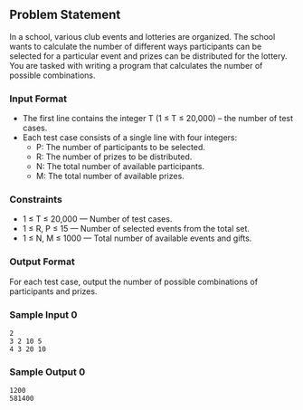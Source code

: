 ## Problem Statement

In a school, various club events and lotteries are organized. The school wants to calculate the number of different ways participants can be selected for a particular event and prizes can be distributed for the lottery. You are tasked with writing a program that calculates the number of possible combinations.

### Input Format

- The first line contains the integer T (1 ≤ T ≤ 20,000) – the number of test cases.
- Each test case consists of a single line with four integers:
  - P: The number of participants to be selected.
  - R: The number of prizes to be distributed.
  - N: The total number of available participants.
  - M: The total number of available prizes.

### Constraints

- 1 ≤ T ≤ 20,000 — Number of test cases.
- 1 ≤ R, P ≤ 15 — Number of selected events from the total set.
- 1 ≤ N, M ≤ 1000 — Total number of available events and gifts.

### Output Format

For each test case, output the number of possible combinations of participants and prizes.

### Sample Input 0

```
2 
3 2 10 5 
4 3 20 10 
```

### Sample Output 0

```
1200
581400
```
